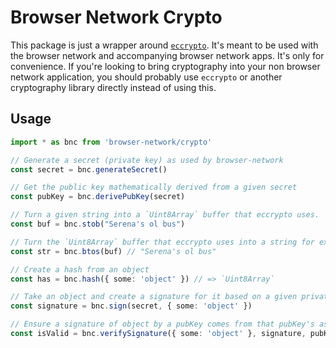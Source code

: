 # Browser Network Crypto

This package is just a wrapper around
[`eccrypto`](https://github.com/bitchan/eccrypto). It's meant to be used with the
browser network and accompanying browser network apps. It's only for
convenience. If you're looking to bring cryptography into your non browser
network application, you should probably use `eccrypto` or another cryptography
library directly instead of using this.

## Usage

```ts
import * as bnc from 'browser-network/crypto'

// Generate a secret (private key) as used by browser-network
const secret = bnc.generateSecret()

// Get the public key mathematically derived from a given secret
const pubKey = bnc.derivePubKey(secret)

// Turn a given string into a `Uint8Array` buffer that eccrypto uses.
const buf = bnc.stob("Serena's ol bus")

// Turn the `Uint8Array` buffer that eccrypto uses into a string for export
const str = bnc.btos(buf) // "Serena's ol bus"

// Create a hash from an object
const has = bnc.hash({ some: 'object' }) // => `Uint8Array`

// Take an object and create a signature for it based on a given private key.
const signature = bnc.sign(secret, { some: 'object' })

// Ensure a signature of object by a pubKey comes from that pubKey's associated secret
const isValid = bnc.verifySignature({ some: 'object' }, signature, pubKey) // true
```
